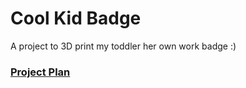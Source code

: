 # Cool Kid Badge
A project to 3D print my toddler her own work badge :)

### [Project Plan](https://goo.gl/zo6iep)
